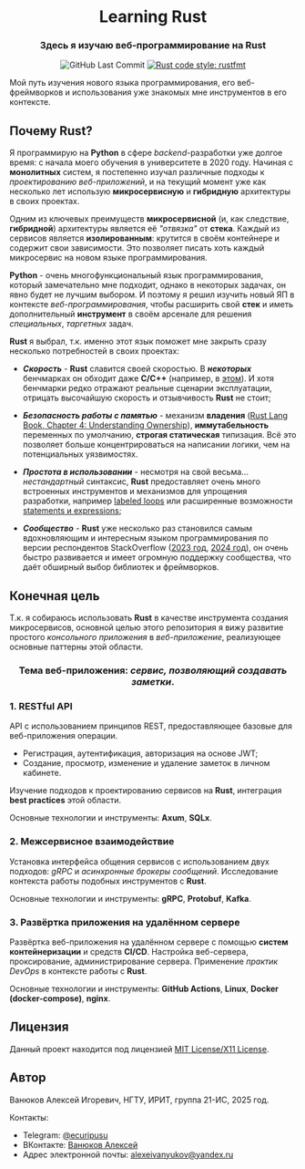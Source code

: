 <div align="center">
    <h1>
        <b>Learning Rust</b>
    </h1>
    <h3>
        Здесь я изучаю веб-программирование на Rust
    </h3>
    <img alt="GitHub Last Commit" src="https://img.shields.io/github/last-commit/alex6712/learning-rust?logo=GitHub">
    <a href="https://github.com/rust-lang/rustfmt">
        <img alt="Rust code style: rustfmt" src="https://img.shields.io/badge/code%20style-rustfmt-ffffff.svg">
    </a>
</div>

Мой путь изучения нового языка программирования, его веб-фреймворков и использования уже знакомых мне инструментов в его контексте.

## Почему Rust?

Я программирую на **Python** в сфере _backend_-разработки уже долгое время: с начала моего обучения в университете в 2020 году. Начиная с **монолитных** систем, я постепенно изучал различные подходы к _проектированию веб-приложений_, и на текущий момент уже как несколько лет использую **микросервисную** и **гибридную** архитектуры в своих проектах.

Одним из ключевых преимуществ **микросервисной** (и, как следствие, **гибридной**) архитектуры является её _"отвязка"_ от **стека**. Каждый из сервисов является **изолированным**: крутится в своём контейнере и содержит свои зависимости. Это позволяет писать хоть каждый микросервис на новом языке программирования.

**Python** - очень многофункциональный язык программирования, который замечательно мне подходит, однако в некоторых задачах, он явно будет не лучшим выбором. И поэтому я решил изучить новый ЯП в контексте _веб-программирования_, чтобы расширить свой **стек** и иметь дополнительный **инструмент** в своём арсенале для решения _специальных_, _таргетных_ задач.

**Rust** я выбрал, т.к. именно этот язык поможет мне закрыть сразу несколько потребностей в своих проектах:

- **_Скорость_** - **Rust** славится своей скоростью. В **_некоторых_** бенчмарках он обходит даже **C/C++** (например, в [этом](https://github.com/jabbalaci/SpeedTests)). И хотя бенчмарки редко отражают реальные сценарии эксплуатации, отрицать высочайшую скорость и отзывчивость **Rust** не стоит;

- **_Безопасность работы с памятью_** - механизм **владения** ([Rust Lang Book, Chapter 4: Understanding Ownership](https://doc.rust-lang.org/book/ch04-00-understanding-ownership.html)), **иммутабельность** переменных по умолчанию, **строгая статическая** типизация. Всё это позволяет больше концентрироваться на написании логики, чем на потенциальных уязвимостях.

- **_Простота в использовании_** - несмотря на свой весьма... _нестандартный_ синтаксис, **Rust** предоставляет очень много встроенных инструментов и механизмов для упрощения разработки, например [labeled loops](https://doc.rust-lang.org/book/ch03-05-control-flow.html#loop-labels-to-disambiguate-between-multiple-loops) или расширенные возможности [statements и expressions](https://doc.rust-lang.org/book/ch03-03-how-functions-work.html#statements-and-expressions);

- **_Сообщество_** - **Rust** уже несколько раз становился самым вдохновляющим и интересным языком программирования по версии респондентов StackOverflow ([2023 год](https://survey.stackoverflow.co/2023/#section-admired-and-desired-programming-scripting-and-markup-languages), [2024 год](https://survey.stackoverflow.co/2024/technology#2-programming-scripting-and-markup-languages)), он очень быстро развивается и имеет огромную поддержку сообщества, что даёт обширный выбор библиотек и фреймворков.

## Конечная цель

Т.к. я собираюсь использовать **Rust** в качестве инструмента создания микросервисов, основной целью этого репозитория я вижу развитие простого _консольного приложения_ в _веб-приложение_, реализующее основные паттерны этой области.

<div align="center"><h3>Тема веб-приложения: <b><i>сервис, позволяющий создавать заметки</i></b>.</h3></div>

### 1. RESTful API

API с использованием принципов REST, предоставляющее базовые для веб-приложения операции.
- Регистрация, аутентификация, авторизация на основе JWT;
- Создание, просмотр, изменение и удаление заметок в личном кабинете.

Изучение подходов к проектированию сервисов на **Rust**, интеграция **best practices** этой области.

Основные технологии и инструменты: **Axum**, **SQLx**.

### 2. Межсервисное взаимодействие

Установка интерфейса общения сервисов с использованием двух подходов: _gRPC_ и _асинхронные брокеры сообщений_. Исследование контекста работы подобных инструментов с **Rust**.

Основные технологии и инструменты: **gRPC**, **Protobuf**, **Kafka**.

### 3. Развёртка приложения на удалённом сервере

Развёртка веб-приложения на удалённом сервере с помощью **систем контейнеризации** и средств **CI/CD**. Настройка веб-сервера, проксирование, администрирование сервера. Применение _практик DevOps_ в контексте работы с **Rust**.

Основные технологии и инструменты: **GitHub Actions**, **Linux**, **Docker (docker-compose)**, **nginx**.

## Лицензия

Данный проект находится под лицензией [MIT License/X11 License](https://github.com/alex6712/learning-rust/blob/master/LICENSE).

## Автор

Ванюков Алексей Игоревич, НГТУ, ИРИТ, группа 21-ИС, 2025 год.

Контакты:
- Telegram: [@ecuripusu](https://t.me/ecuripusu)
- ВКонтакте: [Ванюков Алексей](https://vk.com/zerolevelmath)
- Адрес электронной почты: alexeivanyukov@yandex.ru
